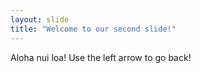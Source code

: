 ```yaml
---
layout: slide
title: "Welcome to our second slide!"
---
```

Aloha nui loa!
Use the left arrow to go back!

